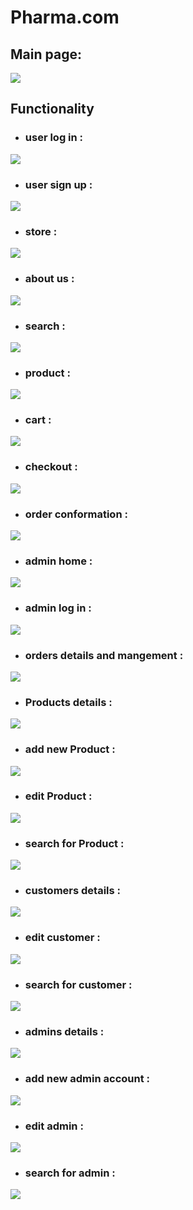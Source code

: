 # Pharma.com
## Main page:
![](project-images/main.png)
## Functionality
* ### user log in :
![](project-images/user_login.png)
* ### user sign up :
![](project-images/user_signup.png)
* ### store :
![](project-images/store.png)
* ### about us :
![](project-images/about.png)
* ### search :
![](project-images/search_products.png)
* ### product :
![](project-images/product_details.png)
* ### cart :
![](project-images/cart.png)
* ### checkout :
![](project-images/check_out.png)
* ### order conformation :
![](project-images/comform.png)
* ### admin home :
![](project-images/admin_main.png)
* ### admin log in :
![](project-images/admin_login.png)
* ### orders details and mangement :
![](project-images/orders.png)
* ### Products details :
![](project-images/Products.png)
* ### add new Product :
![](project-images/Products_add.png)
* ### edit Product :
![](project-images/Products_edit.png)
* ### search for Product :
![](project-images/Products_search.png)
* ### customers details :
![](project-images/customers.png)
* ### edit customer :
![](project-images/customer_edit.png)
* ### search for customer :
![](project-images/customer_search.png)
* ### admins details :
![](project-images/admins.png)
* ### add new admin account :
![](project-images/admins_add.png)
* ### edit admin :
![](project-images/admins_edit.png)
* ### search for admin :
![](project-images/admins_search.png)
